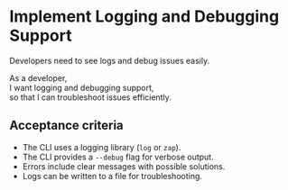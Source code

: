 # Implement Logging and Debugging Support
Developers need to see logs and debug issues easily.

As a developer,  
I want logging and debugging support,  
so that I can troubleshoot issues efficiently.

## Acceptance criteria

- The CLI uses a logging library (`log` or `zap`).
- The CLI provides a `--debug` flag for verbose output.
- Errors include clear messages with possible solutions.
- Logs can be written to a file for troubleshooting.
